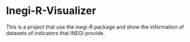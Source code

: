 # Inegi-R-Visualizer
This is a project that use the inegi-R package and show the information of datasets of indicators that INEGI provide.

